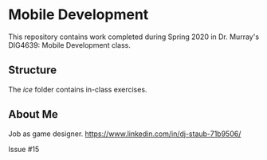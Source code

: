 # Mobile Development
This repository contains work completed during Spring 2020 in Dr. Murray's DIG4639: Mobile Development class.

## Structure
The *ice* folder contains in-class exercises. 

## About Me
Job as game designer.
https://www.linkedin.com/in/dj-staub-71b9506/

Issue #15